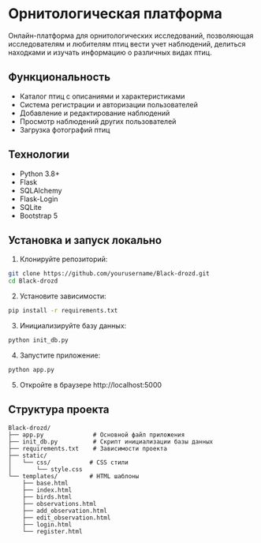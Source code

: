# Орнитологическая платформа

Онлайн-платформа для орнитологических исследований, позволяющая исследователям и любителям птиц вести учет наблюдений, делиться находками и изучать информацию о различных видах птиц.

## Функциональность

- Каталог птиц с описаниями и характеристиками
- Система регистрации и авторизации пользователей
- Добавление и редактирование наблюдений
- Просмотр наблюдений других пользователей
- Загрузка фотографий птиц

## Технологии

- Python 3.8+
- Flask
- SQLAlchemy
- Flask-Login
- SQLite
- Bootstrap 5

## Установка и запуск локально

1. Клонируйте репозиторий:

```bash
git clone https://github.com/yourusername/Black-drozd.git
cd Black-drozd
```

2. Установите зависимости:

```bash
pip install -r requirements.txt
```

3. Инициализируйте базу данных:

```bash
python init_db.py
```

4. Запустите приложение:

```bash
python app.py
```

5. Откройте в браузере http://localhost:5000

## Структура проекта

```
Black-drozd/
├── app.py              # Основной файл приложения
├── init_db.py          # Скрипт инициализации базы данных
├── requirements.txt    # Зависимости проекта
├── static/
│   └── css/           # CSS стили
│       └── style.css
└── templates/         # HTML шаблоны
    ├── base.html
    ├── index.html
    ├── birds.html
    ├── observations.html
    ├── add_observation.html
    ├── edit_observation.html
    ├── login.html
    └── register.html
```
